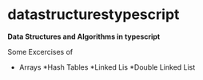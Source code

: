 # datastructurestypescript
**Data Structures and Algorithms in typescript** 

Some Excercises of 
 * Arrays
 *Hash Tables
 *Linked Lis
 *Double Linked List
 
